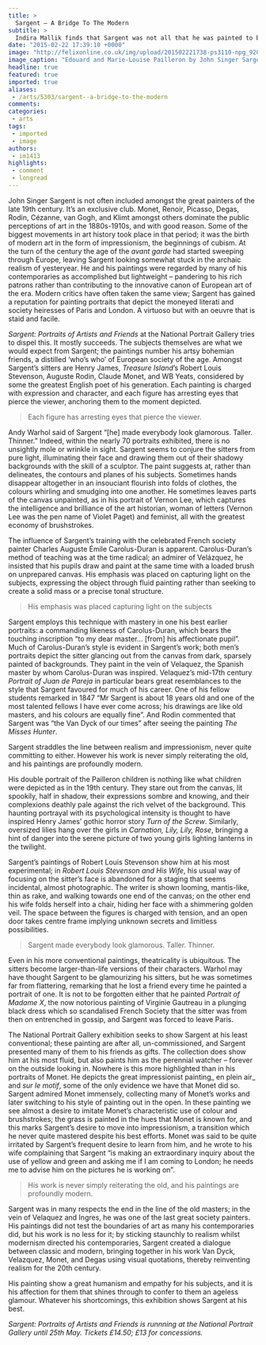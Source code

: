 ```yaml
---
title: >
  Sargent – A Bridge To The Modern
subtitle: >
  Indira Mallik finds that Sargent was not all that he was painted to be
date: "2015-02-22 17:39:10 +0000"
image: "http://felixonline.co.uk/img/upload/201502221738-ps3110-npg_920_1365_douardandmarie.jpg"
image_caption: "Edouard and Marie-Louise Pailleron by John Singer Sargent, 1881. "
headline: true
featured: true
imported: true
aliases:
 - /arts/5303/sargent--a-bridge-to-the-modern
comments:
categories:
 - arts
tags:
 - imported
 - image
authors:
 - im1413
highlights:
 - comment
 - longread
---
```


John Singer Sargent is not often included amongst the great painters of the late 19th century. It’s an exclusive club. Monet, Renoir, Picasso, Degas, Rodin, Cézanne, van Gogh, and Klimt amongst others dominate the public perceptions of art in the 1880s-1910s, and with good reason. Some of the biggest movements in art history took place in that period; it was the birth of modern art in the form of impressionism, the beginnings of cubism. At the turn of the century the age of the _avant garde_ had started sweeping through Europe, leaving Sargent looking somewhat stuck in the archaic realism of yesteryear. He and his paintings were regarded by many of his contemporaries as accomplished but lightweight – pandering to his rich patrons rather than contributing to the innovative canon of European art of the era. Modern critics have often taken the same view; Sargent has gained a reputation for painting portraits that depict the moneyed literati and society heiresses of Paris and London. A virtuoso but with an oeuvre that is staid and facile.

_Sargent: Portraits of Artists and Friends_ at the National Portrait Gallery tries to dispel this. It mostly succeeds. The subjects themselves are what we would expect from Sargent; the paintings number his artsy bohemian friends, a distilled ‘who’s who’ of European society of the age. Amongst Sargent’s sitters are Henry James, _Treasure Island_’s Robert Louis Stevenson, Auguste Rodin, Claude Monet, and WB Yeats, considered by some the greatest English poet of his generation. Each painting is charged with expression and character, and each figure has arresting eyes that pierce the viewer, anchoring them to the moment depicted.

> Each figure has arresting eyes that pierce the viewer.

Andy Warhol said of Sargent “[he] made everybody look glamorous. Taller. Thinner.” Indeed, within the nearly 70 portraits exhibited, there is no unsightly mole or wrinkle in sight. Sargent seems to conjure the sitters from pure light, illuminating their face and drawing them out of their shadowy backgrounds with the skill of a sculptor. The paint suggests at, rather than delineates, the contours and planes of his subjects. Sometimes hands disappear altogether in an insouciant flourish into folds of clothes, the colours whirling and smudging into one another. He sometimes leaves parts of the canvas unpainted, as in his portrait of Vernon Lee, which captures the intelligence and brilliance of the art historian, woman of letters (Vernon Lee was the pen name of Violet Paget) and feminist, all with the greatest economy of brushstrokes.

The influence of Sargent’s training with the celebrated French society painter Charles Auguste Émile Carolus-Duran is apparent. Carolus-Duran’s method of teaching was at the time radical; an admirer of Velázquez, he insisted that his pupils draw and paint at the same time with a loaded brush on unprepared canvas. His emphasis was placed on capturing light on the subjects, expressing the object through fluid painting rather than seeking to create a solid mass or a precise tonal structure.

> His emphasis was placed capturing light on the subjects

Sargent employs this technique with mastery in one his best earlier portraits: a commanding likeness of Carolus-Duran, which bears the touching inscription “to my dear master... [from] his affectionate pupil”. Much of Carolus-Duran’s style is evident in Sargent’s work; both men’s portraits depict the sitter glancing out from the canvas from dark, sparsely painted of backgrounds. They paint in the vein of Velaquez, the Spanish master by whom Carolus-Duran was inspired. Velaquez’s mid-17th century _Portrait of Juan de Pareja_ in particular bears great resemblances to the style that Sargent favoured for much of his career. One of his fellow students remarked in 1847 “Mr Sargent is about 18 years old and one of the most talented fellows I have ever come across; his drawings are like old masters, and his colours are equally fine”. And Rodin commented that Sargent was “the Van Dyck of our times” after seeing the painting _The Misses Hunter_.

Sargent straddles the line between realism and impressionism, never quite committing to either. However his work is never simply reiterating the old, and his paintings are profoundly modern.

His double portrait of the Pailleron children is nothing like what children were depicted as in the 19th century. They stare out from the canvas, lit spookily, half in shadow, their expressions sombre and knowing, and their complexions deathly pale against the rich velvet of the background. This haunting portrayal with its psychological intensity is thought to have inspired Henry James’ gothic horror story _Turn of the Screw_. Similarly, oversized lilies hang over the girls in _Carnation, Lily, Lily, Rose_, bringing a hint of danger into the serene picture of two young girls lighting lanterns in the twilight.

Sargent’s paintings of Robert Louis Stevenson show him at his most experimental; in _Robert Louis Stevenson and His Wife_, his usual way of focusing on the sitter’s face is abandoned for a staging that seems incidental, almost photographic. The writer is shown looming, mantis-like, thin as rake, and walking towards one end of the canvas; on the other end his wife folds herself into a chair, hiding her face with a shimmering golden veil. The space between the figures is charged with tension, and an open door takes centre frame implying unknown secrets and limitless possibilities.

> Sargent made everybody look glamorous. Taller. Thinner.

Even in his more conventional paintings, theatricality is ubiquitous. The sitters become larger-than-life versions of their characters. Warhol may have thought Sargent to be glamourizing his sitters, but he was sometimes far from flattering, remarking that he lost a friend every time he painted a portrait of one. It is not to be forgotten either that he painted _Portrait of Madame X_, the now notorious painting of Virginie Gautreau in a plunging black dress which so scandalised French Society that the sitter was from then on entrenched in gossip, and Sargent was forced to leave Paris.

The National Portrait Gallery exhibition seeks to show Sargent at his least conventional; these painting are after all, un-commissioned, and Sargent presented many of them to his friends as gifts. The collection does show him at his most fluid, but also paints him as the perennial watcher – forever on the outside looking in. Nowhere is this more highlighted than in his portraits of Monet. He depicts the great impressionist painting_ en plein air_ and _sur le motif_, some of the only evidence we have that Monet did so. Sargent admired Monet immensely, collecting many of Monet’s works and later switching to his style of painting out in the open. In these painting we see almost a desire to imitate Monet’s characteristic use of colour and brushstrokes; the grass is painted in the hues that Monet is known for, and this marks Sargent’s desire to move into impressionism, a transition which he never quite mastered despite his best efforts. Monet was said to be quite irritated by Sargent’s frequent desire to learn from him, and he wrote to his wife complaining that Sargent “is making an extraordinary inquiry about the use of yellow and green and asking me if I am coming to London; he needs me to advise him on the pictures he is working on”.

> His work is never simply reiterating the old, and his paintings are profoundly modern.

Sargent was in many respects the end in the line of the old masters; in the vein of Velaquez and Ingres, he was one of the last great society painters. His paintings did not test the boundaries of art as many his contemporaries did, but his work is no less for it; by sticking staunchly to realism whilst modernism directed his contemporaries, Sargent created a dialogue between classic and modern, bringing together in his work Van Dyck, Velazquez, Monet, and Degas using visual quotations, thereby reinventing realism for the 20th century.

His painting show a great humanism and empathy for his subjects, and it is his affection for them that shines through to confer to them an ageless glamour. Whatever his shortcomings, this exhibition shows Sargent at his best.

_Sargent: Portraits of Artists and Friends is runnning at the National Portrait Gallery until 25th May. Tickets £14.50; £13 for concessions._
